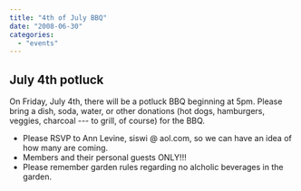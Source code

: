 ```yaml
---
title: "4th of July BBQ"
date: "2008-06-30"
categories: 
  - "events"
---
```


## July 4th potluck

On Friday, July 4th, there will be a potluck BBQ beginning at 5pm. Please bring a dish, soda, water, or other donations (hot dogs, hamburgers, veggies, charcoal --- to grill, of course) for the BBQ.

* Please RSVP to Ann Levine, siswi @ aol.com, so we can have an idea of how many are coming.
* Members and their personal guests ONLY!!!
* Please remember garden rules regarding no alcholic beverages in the garden.
